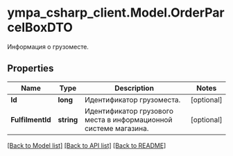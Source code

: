 # ympa_csharp_client.Model.OrderParcelBoxDTO
Информация о грузоместе.

## Properties

Name | Type | Description | Notes
------------ | ------------- | ------------- | -------------
**Id** | **long** | Идентификатор грузоместа. | [optional] 
**FulfilmentId** | **string** | Идентификатор грузового места в информационной системе магазина. | [optional] 

[[Back to Model list]](../README.md#documentation-for-models) [[Back to API list]](../README.md#documentation-for-api-endpoints) [[Back to README]](../README.md)


